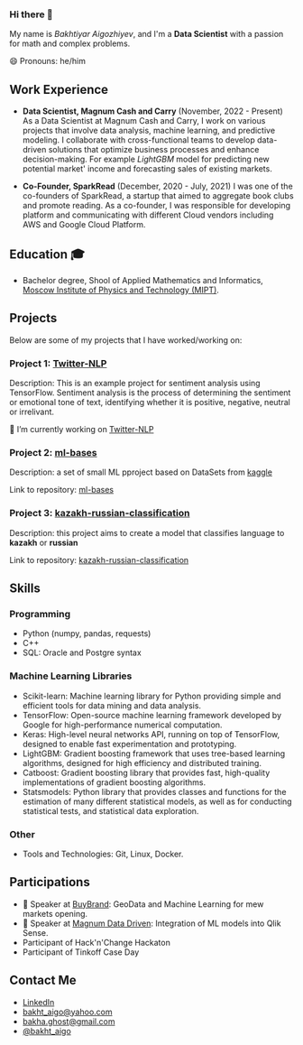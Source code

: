 ### Hi there 👋

My name is *Bakhtiyar Aigozhiyev*, and I'm a **Data Scientist** with a passion for math and complex problems.

😄 Pronouns: he/him

## Work Experience

- **Data Scientist, Magnum Cash and Carry** (November, 2022 - Present)
As a Data Scientist at Magnum Cash and Carry, I work on various projects that involve data analysis, machine learning, and predictive modeling. I collaborate with cross-functional teams to develop data-driven solutions that optimize business processes and enhance decision-making. For example *LightGBM* model for predicting new potential market' income and forecasting sales of existing markets.

 - **Co-Founder, SparkRead** (December, 2020 - July, 2021)
I was one of the co-founders of SparkRead, a startup that aimed to aggregate book clubs and promote reading. As a co-founder, I was responsible for developing platform and communicating with different Cloud vendors including AWS and Google Cloud Platform.

## Education 🎓

- Bachelor degree, Shool of Applied Mathematics and Informatics, [Moscow Institute of Physics and Technology (MIPT)](https://mipt.ru/education/departments/fpmi/).

## Projects

Below are some of my projects that I have worked/working on:

### Project 1: [Twitter-NLP](https://github.com/AigozhiyevB/twitter-nlp) 
Description: This is an example project for sentiment analysis using TensorFlow. Sentiment analysis is the process of determining the sentiment or emotional tone of text, identifying whether it is positive, negative, neutral or irrelivant.

🔭 I’m currently working on [Twitter-NLP](https://github.com/AigozhiyevB/twitter-nlp)

### Project 2: [ml-bases](https://github.com/AigozhiyevB/ml-bases)
Description: a set of small ML pproject based on DataSets from [kaggle](https://www.kaggle.com)

Link to repository: [ml-bases](https://github.com/AigozhiyevB/ml-bases)

### Project 3: [kazakh-russian-classification](https://github.com/AigozhiyevB/kazakh-russian-classification)
Description: this project aims to create a model that classifies language to **kazakh** or **russian**

Link to repository: [kazakh-russian-classification](https://github.com/AigozhiyevB/kazakh-russian-classification)

## Skills
### Programming
- Python (numpy, pandas, requests)
- C++
- SQL: Oracle and Postgre syntax

### Machine Learning Libraries

- Scikit-learn: Machine learning library for Python providing simple and efficient tools for data mining and data analysis.
- TensorFlow: Open-source machine learning framework developed by Google for high-performance numerical computation.
- Keras: High-level neural networks API, running on top of TensorFlow, designed to enable fast experimentation and prototyping.
- LightGBM: Gradient boosting framework that uses tree-based learning algorithms, designed for high efficiency and distributed training.
- Catboost: Gradient boosting library that provides fast, high-quality implementations of gradient boosting algorithms.
- Statsmodels: Python library that provides classes and functions for the estimation of many different statistical models, as well as for conducting statistical tests, and statistical data exploration.

### Other
- Tools and Technologies: Git, Linux, Docker.

## Participations
- 🎤 Speaker at [BuyBrand](https://buybrandexpo.kz/): GeoData and Machine Learning for mew markets opening.
- 🎤 Speaker at [Magnum Data Driven](https://magnumdatadriven.kz/): Integration of ML models into Qlik Sense.
- Participant of Hack'n'Change Hackaton
- Participant of Tinkoff Case Day

## Contact Me
- [LinkedIn](https://www.linkedin.com/in/bakhtiyar-aigozhiyev-b479a8259?trk=contact-info)
- [bakht_aigo@yahoo.com](mailto:bakht_aigo@yahoo.com?subject=Github)
- [bakha.ghost@gmail.com](mailto:bakha.ghost@gmail.com?subject=Github)
- [@bakht_aigo](t.me/bakht_aigo)

<!--
**AigozhiyevB/aigozhiyevb** is a ✨ _special_ ✨ repository because its `README.md` (this file) appears on your GitHub profile.

Here are some ideas to get you started:

- 🔭 I’m currently working on ...
- 🌱 I’m currently learning ...
- 👯 I’m looking to collaborate on ...
- 🤔 I’m looking for help with ...
- 💬 Ask me about ...
- 📫 How to reach me: ...
- 😄 Pronouns: ...
- ⚡ Fun fact: ...
-->
